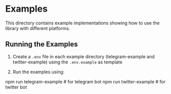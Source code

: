 # Examples

This directory contains example implementations showing how to use the library with different platforms.

## Running the Examples

1. Create a `.env` file in each example directory (telegram-example and twitter-example) using the `.env.example` as template

2. Run the examples using:

npm run telegram-example # for telegram bot
npm run twitter-example # for twitter bot